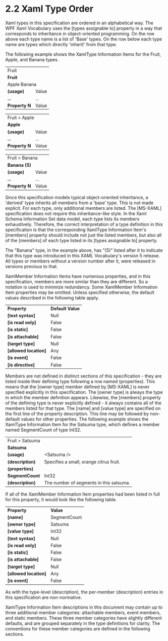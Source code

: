 <html dir="LTR" xmlns:mshelp="http://msdn.microsoft.com/mshelp" xmlns:ddue="http://ddue.schemas.microsoft.com/authoring/2003/5" xmlns:xlink="http://www.w3.org/1999/xlink" xmlns:tool="http://www.microsoft.com/tooltip">

<body>
 <input type="hidden" id="userDataCache" class="userDataStyle">
 <input type="hidden" id="hiddenScrollOffset">
 <img id="dropDownImage" style="display:none; height:0; width:0;" src="../local/drpdown.gif">
 <img id="dropDownHoverImage" style="display:none; height:0; width:0;" src="../local/drpdown_orange.gif">
 <img id="collapseImage" style="display:none; height:0; width:0;" src="../local/collapse.gif">
 <img id="expandImage" style="display:none; height:0; width:0;" src="../local/exp.gif">
 <img id="collapseAllImage" style="display:none; height:0; width:0;" src="../local/collall.gif">
 <img id="expandAllImage" style="display:none; height:0; width:0;" src="../local/expall.gif">
 <img id="copyImage" style="display:none; height:0; width:0;" src="../local/copycode.gif">
 <img id="copyHoverImage" style="display:none; height:0; width:0;" src="../local/copycodeHighlight.gif">
 <div id="header"><h1 class="heading">2.2 Xaml Type Order</h1></div>

 <div id="mainSection">
 <div id="mainBody">
 <div id="allHistory" class="saveHistory" onsave="saveAll()" onload="loadAll()"></div>
 <p xmlns:wsd="http://wsdev.schemas.microsoft.com/authoring/2008/2" xmlns:msxsl="urn:schemas-microsoft-com:xslt" xmlns:script="urn:script" xmlns:build="urn:build">
 </p>
 <div id="sectionSection0" class="section" name="collapseableSection">
 <content xmlns="http://ddue.schemas.microsoft.com/authoring/2003/5" xmlns:wsd="http://wsdev.schemas.microsoft.com/authoring/2008/2" xmlns:msxsl="urn:schemas-microsoft-com:xslt" xmlns:script="urn:script" xmlns:build="urn:build">
 </content>
 </div>
 <div id="sectionSection1" class="section" name="collapseableSection">
 <content xmlns="http://ddue.schemas.microsoft.com/authoring/2003/5" xmlns:wsd="http://wsdev.schemas.microsoft.com/authoring/2008/2" xmlns:msxsl="urn:schemas-microsoft-com:xslt" xmlns:script="urn:script" xmlns:build="urn:build">
<p xmlns="">Xaml types in this specification are ordered in an
alphabetical way. The WPF Xaml Vocabulary uses the [types assignable to]
property in a way that corresponds to inheritance in object-oriented
programming. On the row above each type name is a list of 'Base' types. On
the row below each type name are types which directly 'inherit' from that type.</p>

<p xmlns="">The following example shows the XamlType Information Items
for the Fruit, Apple, and Banana types. </p>

<table class="ProtocolAuthoredTable" xmlns="">
 <tr>
 <td colspan="2"><div>Fruit</div></td>
 </tr>
 <tr>
 <td colspan="2"><div><b>Fruit</b></div></td>
 </tr>
 <tr>
 <td colspan="2"><div>Apple Banana</div></td>
 </tr>
 <tr>
 <td><div><b>(usage)</b></div></td>
 <td><div>Value</div></td>
 </tr>
 <tr>
 <td><div><b>...</b></div></td>
 <td><div>...</div></td>
 </tr>
 <tr>
 <td><div class="indent2"><b>Property N</b></div></td>
 <td><div>Value</div></td>
 </tr>
</table>
<p xmlns=""><b></b></p>

<table class="ProtocolAuthoredTable" xmlns="">
 <tr>
 <td colspan="2"><div>Fruit &gt; Apple</div></td>
 </tr>
 <tr>
 <td colspan="2"><div><b>Apple</b></div></td>
 </tr>
 <tr>
 <td><div><b>(usage)</b></div></td>
 <td><div>Value</div></td>
 </tr>
 <tr>
 <td><div><b>...</b></div></td>
 <td><div>...</div></td>
 </tr>
 <tr>
 <td><div class="indent2"><b>Property N</b></div></td>
 <td><div>Value</div></td>
 </tr>
</table>
<p xmlns=""><b></b></p>

<table class="ProtocolAuthoredTable" xmlns="">
 <tr>
 <td colspan="2"><div>Fruit &gt; Banana</div></td>
 </tr>
 <tr>
 <td colspan="2"><div><b>Banana (5)</b></div></td>
 </tr>
 <tr>
 <td><div><b>(usage)</b></div></td>
 <td><div>Value</div></td>
 </tr>
 <tr>
 <td><div><b>...</b></div></td>
 <td><div>...</div></td>
 </tr>
 <tr>
 <td><div class="indent2"><b>Property N</b></div></td>
 <td><div>Value</div></td>
 </tr>
</table>
<p xmlns=""><b></b></p>

<p xmlns="">Since this specification models typical object-oriented
inheritance, a 'derived' type inherits all members from a 'base' type. This
is not made explicit. For each type, only additional members are listed. The
<mshelp:link keywords="d4130078-94d4-4729-b609-7c90af82877f" tabindex="0">[MS-XAML]</mshelp:link> specification does not require this inheritance-like
style. In the Xaml Schema Information Set data model, each type lists its
members exhaustively. Therefore, the correct interpretation of a type
definition in this specification is that the corresponding XamlType
Information Item's [members] property should include not just the listed
members, but also all of the [members] of each type listed in its [types
assignable to] property.</p>

<p xmlns="">The "Banana" type, in the example above, has "(5)" listed
after it to indicate that this type was introduced in this XAML Vocabulary's
version 5 release. All types or members without a version number after it,
were released in versions previous to that.</p>

<p xmlns="">XamlMember Information Items have numerous properties, and
in this specification, members are more similar than they are different. So a
notation is used to minimize redundancy. Some XamlMember Information Item
properties may be omitted. Unless specified otherwise, the default values
described in the following table apply.</p>

<table class="ProtocolAuthoredTable" xmlns="">
 <tr>
 <td><div><b>Property</b></div></td>
 <td><div><b>Default Value</b></div></td>
 </tr>
 <tr>
 <td><div><b>[text syntax]</b></div></td>
 <td><div>Null</div></td>
 </tr>
 <tr>
 <td><div><b>[is read only]</b></div></td>
 <td><div>False</div></td>
 </tr>
 <tr>
 <td><div><b>[is static]</b></div></td>
 <td><div>False</div></td>
 </tr>
 <tr>
 <td><div><b>[is attachable]</b></div></td>
 <td><div>False</div></td>
 </tr>
 <tr>
 <td><div><b>[target type]</b></div></td>
 <td><div>Null</div></td>
 </tr>
 <tr>
 <td><div><b>[allowed location]</b></div></td>
 <td><div>Any</div></td>
 </tr>
 <tr>
 <td><div><b>[is event]</b></div></td>
 <td><div>False</div></td>
 </tr>
 <tr>
 <td><div><b>[is directive]</b></div></td>
 <td><div>False</div></td>
 </tr>
</table>
<p xmlns=""><b></b></p>

<p xmlns="">Members are not defined in distinct sections of this
specification - they are listed inside their defining type following a row
named (properties). This means that the [owner type] member defined by
<mshelp:link keywords="d4130078-94d4-4729-b609-7c90af82877f" tabindex="0">[MS-XAML]</mshelp:link>
is never specified explicitly in this specification. The [owner type]
is always the type in which the member definition appears.
Likewise, the [members] property of the defining type is never explicitly
defined - it always contains all of the members listed for that type.
The [name] and [value type] are specified on the first line of the property
description. This line may be followed by non-default values for other
properties. The following example shows the XamlType Information Item for the
Satsuma type, which defines a member named SegmentCount of type Int32.</p>

<table class="ProtocolAuthoredTable" xmlns="">
 <tr>
 <td colspan="2"><div>Fruit &gt; Satsuma</div></td>
 </tr>
 <tr>
 <td colspan="2"><div><b>Satsuma</b></div></td>
 </tr>
 <tr>
 <td><div><b>(usage)</b></div></td>
 <td><div>&lt;Satsuma /&gt;</div></td>
 </tr>
 <tr>
 <td><div><b>(description)</b></div></td>
 <td><div>Specifies a small, orange citrus fruit.</div></td>
 </tr>
 <tr>
 <td><div><b>(properties)</b></div></td>
 <td></td>
 </tr>
 <tr>
 <td><div class="indent2"><b>SegmentCount</b></div></td>
 <td><div>Int32</div></td>
 </tr>
 <tr>
 <td><div class="indent4"><b>(description)</b></div></td>
 <td><div>The number of segments in this satsuma.</div></td>
 </tr>
</table>
<p xmlns=""><b></b></p>

<p xmlns="">If all of the XamlMember Information Item properties had
been listed in full for this property, it would look like the following table.</p>

<table class="ProtocolAuthoredTable" xmlns="">
 <tr>
 <td><div><b>Property</b></div></td>
 <td><div><b>Value</b></div></td>
 </tr>
 <tr>
 <td><div><b>[name]</b></div></td>
 <td><div>SegmentCount</div></td>
 </tr>
 <tr>
 <td><div><b>[owner type]</b></div></td>
 <td><div>Satsuma</div></td>
 </tr>
 <tr>
 <td><div><b>[value type]</b></div></td>
 <td><div>Int32</div></td>
 </tr>
 <tr>
 <td><div><b>[text syntax]</b></div></td>
 <td><div>Null</div></td>
 </tr>
 <tr>
 <td><div><b>[is read only]</b></div></td>
 <td><div>False</div></td>
 </tr>
 <tr>
 <td><div><b>[is static]</b></div></td>
 <td><div>False</div></td>
 </tr>
 <tr>
 <td><div><b>[is attachable]</b></div></td>
 <td><div>False</div></td>
 </tr>
 <tr>
 <td><div><b>[target type]</b></div></td>
 <td><div>Null</div></td>
 </tr>
 <tr>
 <td><div><b>[allowed location]</b></div></td>
 <td><div>Any</div></td>
 </tr>
 <tr>
 <td><div><b>[is event]</b></div></td>
 <td><div>False</div></td>
 </tr>
</table>
<p xmlns=""><b></b></p>

<p xmlns="">As with the type-level (description), the per-member (description)
entries in this specification are non-normative.</p>

<p xmlns="">XamlType Information Item descriptions in this document may
contain up to three additional member categories: attachable members, event
members, and static members. These three member categories have slightly
different defaults, and are grouped separately in the type definitions for
clarity. The conventions for these member categories are defined in the
following sections.</p>
 </content>
 </div>
 <!--[if gte IE 5]>
 <tool:tip element="languageFilterToolTip" avoidmouse="false"/>
 <![endif]-->
 </div>
 <a name="feedback"></a><span></span>
 </div>
</body></html>
